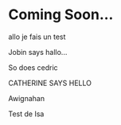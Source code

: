# Coming Soon...
allo je fais un test


Jobin says hallo...

So does cedric


CATHERINE SAYS HELLO

Awignahan

Test de Isa